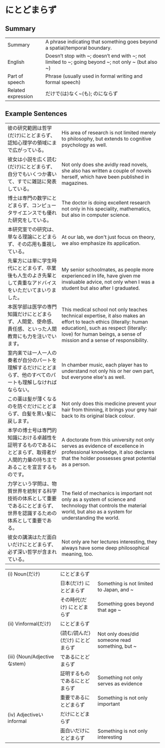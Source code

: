 # にとどまらず

## Summary

<table><tr>   <td>Summary</td>   <td>A phrase indicating that something goes beyond a spatial/temporal boundary.</td></tr><tr>   <td>English</td>   <td>Doesn’t stop with ~; doesn’t end with ~; not limited to ~; going beyond ~; not only ~ (but also ~)</td></tr><tr>   <td>Part of speech</td>   <td>Phrase (usually used in formal writing and formal speech)</td></tr><tr>   <td>Related expression</td>   <td>だけで(は)なく~(も); のにならず</td></tr></table>

## Example Sentences

<table><tr>   <td>彼の研究範囲は哲学(だけ)にとどまらず、認知心理学の領域にまで広がっている。</td>   <td>His area of research is not limited merely to philosophy, but extends to cognitive psychology as well.</td></tr><tr>   <td>彼女は小説を広く読む(だけ)にとどまらず、自分でもいくつか書いて、すでに雑誌に発表している。</td>   <td>Not only does she avidly read novels, she also has written a couple of novels herself, which have been published in magazines.</td></tr><tr>   <td>博士は専門の数学にとどまらず、コンピュータサイエンスでも優れた研究をしている。</td>   <td>The doctor is doing excellent research not only in his speciality, mathematics, but also in computer science.</td></tr><tr>   <td>本研究室での研究は、単なる理論にとどまらず、その応用も重視している。</td>   <td>At our lab, we don't just focus on theory, we also emphasize its application.</td></tr><tr>   <td>先輩方には単に学生時代にとどまらず、卒業後も人生のよき先輩として貴重なアドバイスをいただいてまいりました。</td>   <td>My senior schoolmates, as people more experienced in life, have given me invaluable advice, not only when I was a student but also after I graduated.</td></tr><tr>   <td>本医学部は医学の専門知識だけにとどまらず、人間愛、使命感、責任感、といった人間教育にも力を注いでいます。</td>   <td>This medical school not only teaches technical expertise, it also makes an effort to teach ethics (literally: human education), such as respect (literally: love) for human beings, a sense of mission and a sense of responsibility.</td></tr><tr>   <td>室内楽では一人一人の奏者が自分のパートを理解するだけにとどまらず、他のすべてのパートも理解しなければならない。</td>   <td>In chamber music, each player has to understand not only his or her own part, but everyone else's as well.</td></tr><tr>   <td>この薬は髪が薄くなるのを防ぐだけにとどまらず、白髪を黒い髪に戻します。</td>   <td>Not only does this medicine prevent your hair from thinning, it brings your grey hair back to its original black colour.</td></tr><tr>   <td>本学の博士号は専門的知識における卓越性を証明するものであるにとどまらず、取得者が人間的力量の持ち主であることを宣言するものです。</td>   <td>A doctorate from this university not only serves as evidence of excellence in professional knowledge, it also declares that the holder possesses great potential as a person.</td></tr><tr>   <td>力学という学問は、物質世界を統制する科学技術の体系として重要であるにとどまらず、世界を認識するための体系として重要である。</td>   <td>The field of mechanics is important not only as a system of science and technology that controls the material world, but also as a system for understanding the world.</td></tr><tr>   <td>彼女の講演はただ面白いだけにとどまらず、必ず深い哲学が含まれている。</td>   <td>Not only are her lectures interesting, they always have some deep philosophical meaning, too.</td></tr></table>

<table class="table"><tbody><tr class="tr head"><td class="td"><span class="numbers">(i)</span> <span class="bold">Noun(だけ)</span> </td><td class="td"><span class="concept">にとどまらず</span></td><td class="td"></td></tr><tr class="tr"><td class="td"></td><td class="td"><span>日本(だけ)</span> <span class="concept">にとどまらず</span></td><td class="td"><span>Something is not limited to Japan, and ~</span></td></tr><tr class="tr"><td class="td"></td><td class="td"><span>その時代(だけ)</span> <span class="concept">にとどまらず</span></td><td class="td"><span>Something goes beyond that age ~</span></td></tr><tr class="tr head"><td class="td"><span class="numbers">(ii)</span> <span class="bold">Vinformal(だけ)</span> </td><td class="td"><span class="concept">にとどまらず</span></td><td class="td"></td></tr><tr class="tr"><td class="td"></td><td class="td"><span>{読む/読んだ}(だけ)</span> <span class="concept">にとどまらず</span></td><td class="td"><span>Not only does/did someone read something, but ~</span></td></tr><tr class="tr head"><td class="td"><span class="numbers">(iii)</span> <span class="bold">{Noun/Adjectiveなstem}</span></td><td class="td"><span>である</span><span class="concept">にとどまらず</span></td><td class="td"></td></tr><tr class="tr"><td class="td"></td><td class="td"><span>証明するものである</span><span class="concept">にとどまらず</span></td><td class="td"><span>Something not only serves as evidence</span></td></tr><tr class="tr"><td class="td"></td><td class="td"><span>重要である</span><span class="concept">にとどまらず</span></td><td class="td"><span>Something is not only important</span></td></tr><tr class="tr head"><td class="td"><span class="numbers">(iv)</span> <span class="bold">Adjectiveいinformal</span></td><td class="td"><span>だけ</span><span class="concept">にとどまらず</span></td><td class="td"></td></tr><tr class="tr"><td class="td"></td><td class="td"><span>面白いだけ</span><span class="concept">にとどまらず</span></td><td class="td"><span>Something is not only interesting</span></td></tr></tbody></table>

